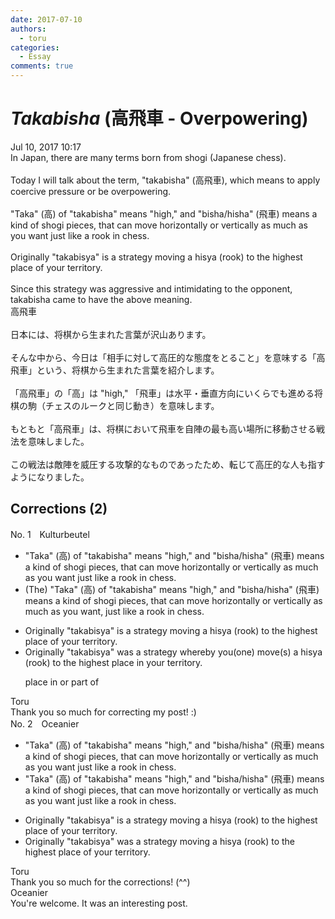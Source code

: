 ```yaml
---
date: 2017-07-10
authors:
  - toru
categories:
  - Essay
comments: true
---
```


# <strong><em>Takabisha</strong></em> (高飛車 - Overpowering)
<div class="date">Jul 10, 2017 10:17</div>
<div id="post"><div id="body_show_ori">
In Japan, there are many terms born from shogi (Japanese chess).<br/><br/>Today I will talk about the term, "takabisha" (高飛車), which means to apply coercive pressure or be overpowering.<br/><br/>"Taka" (高) of "takabisha" means "high," and "bisha/hisha" (飛車) means a kind of shogi pieces, that can move horizontally or vertically as much as you want just like a rook in chess.<br/><br/>Originally "takabisya" is a strategy moving a hisya (rook) to the highest place of your territory.<br/><br/>Since this strategy was aggressive and intimidating to the opponent, takabisha came to have the above meaning.
</div></div>

<!-- more -->

<div id="post_ja"><div id="body_show_mo">
高飛車<br/><br/>日本には、将棋から生まれた言葉が沢山あります。<br/><br/>そんな中から、今日は「相手に対して高圧的な態度をとること」を意味する「高飛車」という、将棋から生まれた言葉を紹介します。<br/><br/>「高飛車」の「高」は "high," 「飛車」は水平・垂直方向にいくらでも進める将棋の駒（チェスのルークと同じ動き）を意味します。<br/><br/>もともと「高飛車」は、将棋において飛車を自陣の最も高い場所に移動させる戦法を意味しました。<br/><br/>この戦法は敵陣を威圧する攻撃的なものであったため、転じて高圧的な人も指すようになりました。
</div></div>

## Corrections (2)
<div id="block"><div class="first_name"> No. 1　<span class="just_name">Kulturbeutel</span></div><div id="block2">
<ul class="correction_field">
<li class="incorrect">"Taka" (高) of "takabisha" means "high," and "bisha/hisha" (飛車) means a kind of shogi pieces, that can move horizontally or vertically as much as you want just like a rook in chess.</li>
<li class="corrected correct">
<span class="f_blue">(The) </span>"Taka" (高) of "takabisha" means "high," and "bisha/hisha" (飛車) means a kind of shogi piece<span class="f_red"><span class="sline">s</span></span>, that can move horizontally or vertically as much as you want<span class="f_blue">,</span> just like a rook in chess.
</li>
</ul>
<ul class="correction_field">
<li class="incorrect">Originally "takabisya" is a strategy moving a hisya (rook) to the highest place of your territory.</li>
<li class="corrected correct">
Originally "takabisya" <span class="f_blue">was </span>a strategy <span class="f_blue">whereby you(one) move(s)</span> a hisya (rook) to the highest place <span class="f_blue">in</span> your territory.
<p class="correction_comment">place in or part of</p>
</li>
</ul>
</div><div class="name"><span class="just_name">Toru</span><br>
Thank you so much for correcting my post! :)
</div>
</div>
<div id="block"><div class="first_name"> No. 2　<span class="just_name">Oceanier</span></div><div id="block2">
<ul class="correction_field">
<li class="incorrect">"Taka" (高) of "takabisha" means "high," and "bisha/hisha" (飛車) means a kind of shogi pieces, that can move horizontally or vertically as much as you want just like a rook in chess.</li>
<li class="corrected correct">
"Taka" (高) of "takabisha" means "high," and "bisha/hisha" (飛車) means a kind of shogi piece<span class="sline"><span class="f_red">s</span></span>, that can move horizontally or vertically as much as you want just like a rook in chess.
</li>
</ul>
<ul class="correction_field">
<li class="incorrect">Originally "takabisya" is a strategy moving a hisya (rook) to the highest place of your territory.</li>
<li class="corrected correct">
Originally "takabisya" <span class="f_red">was</span> a strategy moving a hisya (rook) to the highest place of your territory.
</li>
</ul>
</div><div class="name"><span class="just_name">Toru</span><br>
Thank you so much for the corrections! (^^)
</div>
<div class="name"><span class="just_name">Oceanier</span><br>
You're welcome. It was an interesting post.
</div>
</div>

